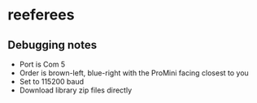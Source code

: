 # reeferees

## Debugging notes
* Port is Com 5
* Order is brown-left, blue-right with the ProMini facing closest to you
* Set to 115200 baud
* Download library zip files directly
